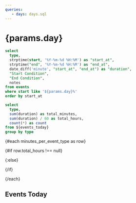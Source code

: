```yaml
---
queries:
   - days: days.sql
---
```


# {params.day}

```sql events_today
select 
  type,
  strptime(start, '%Y-%m-%d %H:%M') as "start_at",
  strptime("end", '%Y-%m-%d %H:%M') as "end_at",
  date_diff('minute', "start_at", "end_at") as "duration",
  "Start Condition",
  "End Condition",
  notes
from events
where start like '${params.day}%'
order by start_at
```

```sql minutes_per_event_type
select
  type,
  sum(duration) as total_minutes,
  sum(duration) / 60 as total_hours,
  count(*) as count
from ${events_today}
group by type
```


<Timeline data={events_today} height=80 legend/>



{#each minutes_per_event_type as row}

{#if row.total_hours !== null} 
   
   <BigValue
      data={row}
      value=total_hours
      title={row.Type}
      fmt='0.0 "hours"'
   />

{:else}

   <BigValue
      data={row}
      value=count
      title={row.Type}
      fmt='0 "{row.Type}s"'
   />
{/if}
   
   

{/each}




## Events Today

<DataTable data={events_today} rows=all/>


